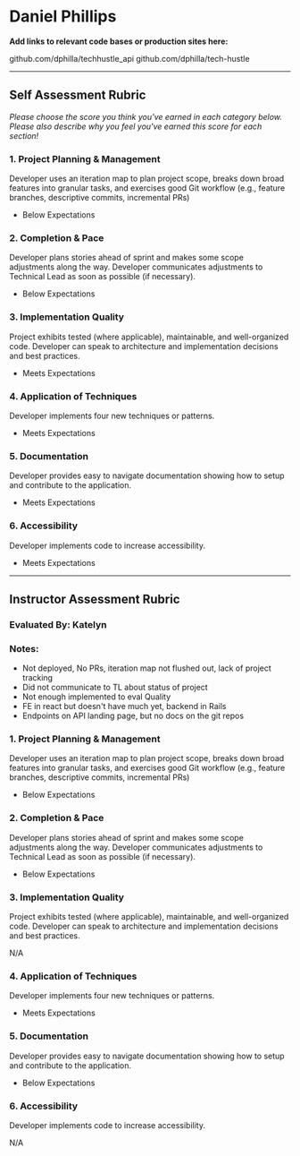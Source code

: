 # Daniel Phillips

**Add links to relevant code bases or production sites here:**

github.com/dphilla/techhustle_api
github.com/dphilla/tech-hustle


---------------

Self Assessment Rubric
------------

_Please choose the score you think you've earned in each category below. Please also describe why you feel you've earned this score for each section!_

### 1. Project Planning & Management

Developer uses an iteration map to plan project scope, breaks down broad features into granular tasks, and exercises good Git workflow (e.g., feature branches, descriptive commits, incremental PRs)

- Below Expectations

### 2. Completion & Pace

Developer plans stories ahead of sprint and makes some scope adjustments along the way. Developer communicates adjustments to Technical Lead as soon as possible (if necessary).

- Below Expectations

### 3. Implementation Quality

Project exhibits tested (where applicable), maintainable, and well-organized code. Developer can speak to architecture and implementation decisions and best practices.

- Meets Expectations

### 4. Application of Techniques

Developer implements four new techniques or patterns.

- Meets Expectations

### 5. Documentation

Developer provides easy to navigate documentation showing how to setup and contribute to the application.

- Meets Expectations

### 6. Accessibility

Developer implements code to increase accessibility.

- Meets Expectations


---------------


Instructor Assessment Rubric
------------

### Evaluated By: Katelyn

### Notes:

- Not deployed, No PRs, iteration map not flushed out, lack of project tracking
- Did not communicate to TL about status of project
- Not enough implemented to eval Quality
- FE in react but doesn't have much yet, backend in Rails
- Endpoints on API landing page, but no docs on the git repos


### 1. Project Planning & Management

Developer uses an iteration map to plan project scope, breaks down broad features into granular tasks, and exercises good Git workflow (e.g., feature branches, descriptive commits, incremental PRs)

- Below Expectations

### 2. Completion & Pace

Developer plans stories ahead of sprint and makes some scope adjustments along the way. Developer communicates adjustments to Technical Lead as soon as possible (if necessary).

- Below Expectations

### 3. Implementation Quality

Project exhibits tested (where applicable), maintainable, and well-organized code. Developer can speak to architecture and implementation decisions and best practices.

N/A

### 4. Application of Techniques

Developer implements four new techniques or patterns.

- Meets Expectations

### 5. Documentation

Developer provides easy to navigate documentation showing how to setup and contribute to the application.

- Below Expectations

### 6. Accessibility

Developer implements code to increase accessibility.

N/A

